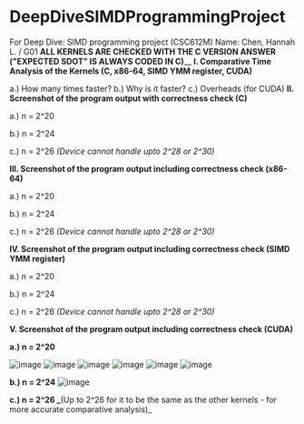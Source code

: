 # DeepDiveSIMDProgrammingProject
For Deep Dive: SIMD programming project (CSC612M)
Name: Chen, Hannah L. / G01 
**ALL KERNELS ARE CHECKED WITH THE C VERSION ANSWER ("EXPECTED SDOT" IS ALWAYS CODED IN C)**__
**I. Comparative Time Analysis of the Kernels (C, x86-64, SIMD YMM register, CUDA)**

  a.) How many times faster?
  b.) Why is it faster?
  c.) Overheads (for CUDA)
**II. Screenshot of the program output with correctness check (C)**

  a.) n = 2^20
  
  b.) n = 2^24
  
  c.) n = 2^26 _(Device cannot handle upto 2^28 or 2^30)_
  
**III. Screenshot of the program output including correctness check (x86-64)**

  a.) n = 2^20
  
  b.) n = 2^24
  
  c.) n = 2^26 _(Device cannot handle upto 2^28 or 2^30)_
  
**IV. Screenshot of the program output including correctness check (SIMD YMM register)**

  a.) n = 2^20
  
  b.) n = 2^24
  
  c.) n = 2^26 _(Device cannot handle upto 2^28 or 2^30)_
  
**V. Screenshot of the program output including correctness check (CUDA)**

  **a.) n = 2^20**
  
  ![image](https://github.com/HannahChen19/DeepDiveSIMDProgrammingProject/assets/132733094/b179103e-afd0-4c1b-8a7f-31c2adaef8ce)
  ![image](https://github.com/HannahChen19/DeepDiveSIMDProgrammingProject/assets/132733094/4b6e9e63-c818-42c0-82a6-70972d3d88ec)
  ![image](https://github.com/HannahChen19/DeepDiveSIMDProgrammingProject/assets/132733094/464164ce-e822-4282-82f4-666a288441c5)
  ![image](https://github.com/HannahChen19/DeepDiveSIMDProgrammingProject/assets/132733094/c04a4f71-562e-4f22-9949-dd1f2adc73ba)
  ![image](https://github.com/HannahChen19/DeepDiveSIMDProgrammingProject/assets/132733094/f4803bdc-28e7-4f3d-aa06-638260faaaf9)
  ![image](https://github.com/HannahChen19/DeepDiveSIMDProgrammingProject/assets/132733094/a5d6e0a3-f13f-4291-9181-8e1ab88d0ff5)
  
  **b.) n = 2^24**
  ![image](https://github.com/HannahChen19/DeepDiveSIMDProgrammingProject/assets/132733094/01d3c929-0415-4c3a-a370-dc02f82ffe37)
  

  **c.) n = 2^26 _**(Up to 2^26 for it to be the same as the other kernels - for more accurate comparative analysis)_
  

